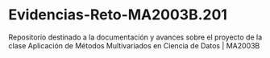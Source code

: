 # Evidencias-Reto-MA2003B.201
Repositorio destinado a la documentación y avances sobre el proyecto de la clase Aplicación de Métodos Multivariados en Ciencia de Datos | MA2003B
